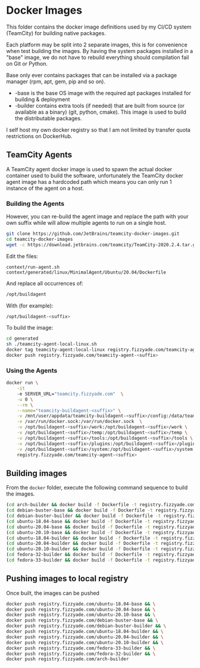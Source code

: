 # Docker Images

This folder contains the docker image definitions used by my CI/CD system (TeamCity) for building native packages.

Each platform may be split into 2 separate images, this is for convenience when test building the images.  By having the system packages installed in a "base" image, we do not have to rebuild everything should compilation fail on Git or Python.

Base only ever contains packages that can be installed via a package manager (rpm, apt, gem, pip and so on).

-   -base is the base OS image with the required apt packages installed for building & deployment
-   -builder contains extra tools (if needed) that are built from source (or available as a binary) (git, python, cmake).  This image is used to build the distributable packages.

I self host my own docker registry so that I am not limited by transfer quota restrictions on DockerHub.

## TeamCity Agents

A TeamCity agent docker image is used to spawn the actual docker container used to build the software, unfortunately the TeamCity docker agent image has a hardcoded path which means you can only run 1 instance of the agent on a host.

### Building the Agents

However, you can re-build the agent image and replace the path with your own suffix while will allow multiple agents to run on a single host.

```bash
git clone https://github.com/JetBrains/teamcity-docker-images.git
cd teamcity-docker-images
wget -c https://download.jetbrains.com/teamcity/TeamCity-2020.2.4.tar.gz -O - | tar -xz -C context
```

Edit the files:

```text
context/run-agent.sh
context/generated/linux/MinimalAgent/Ubuntu/20.04/Dockerfile
```

And replace all occurrences of:

```bash
/opt/buildagent
```

With (for example):

```bash
/opt/buildagent-<suffix>
```

To build the image:

```bash
cd generated
sh ./teamcity-agent-local-linux.sh
docker tag teamcity-agent:local-linux registry.fizzyade.com/teamcity-agent-<suffix>
docker push registry.fizzyade.com/teamcity-agent-<suffix>
```

### Using the Agents

```bash
docker run \
    -it 
    -e SERVER_URL="teamcity.fizzyade.com"  \
    -u 0 \
    --rm \
    --name="teamcity-buildagent-<suffix>" \
    -v /mnt/user/appdata/teamcity-buildagent-<suffix>/config:/data/teamcity_agent/conf \
    -v /var/run/docker.sock:/var/run/docker.sock  \
    -v /opt/buildagent-<suffix>/work:/opt/buildagent-<suffix>/work \
    -v /opt/buildagent-<suffix>/temp:/opt/buildagent-<suffix>/temp \
    -v /opt/buildagent-<suffix>/tools:/opt/buildagent-<suffix>/tools \
    -v /opt/buildagent-<suffix>/plugins:/opt/buildagent-<suffix>/plugins \
    -v /opt/buildagent-<suffix>/system:/opt/buildagent-<suffix>/system \
    registry.fizzyade.com/teamcity-agent-<suffix>
```

## Building images

From the ```docker``` folder, execute the following command sequence to build the images.

```bash
(cd arch-builder && docker build -f Dockerfile -t registry.fizzyade.com/arch-builder .) && \
(cd debian-buster-base && docker build -f Dockerfile -t registry.fizzyade.com/debian-buster-base .) && \
(cd debian-buster-builder && docker build -f Dockerfile -t registry.fizzyade.com/debian-buster-builder .) && \
(cd ubuntu-18.04-base && docker build -f Dockerfile -t registry.fizzyade.com/ubuntu-18.04-base .) && \
(cd ubuntu-20.04-base && docker build -f Dockerfile -t registry.fizzyade.com/ubuntu-20.04-base .) && \
(cd ubuntu-20.10-base && docker build -f Dockerfile -t registry.fizzyade.com/ubuntu-20.10-base .) && \
(cd ubuntu-18.04-builder && docker build -f Dockerfile -t registry.fizzyade.com/ubuntu-18.04-builder .) && \
(cd ubuntu-20.04-builder && docker build -f Dockerfile -t registry.fizzyade.com/ubuntu-20.04-builder .) && \
(cd ubuntu-20.10-builder && docker build -f Dockerfile -t registry.fizzyade.com/ubuntu-20.10-builder .) && \
(cd fedora-32-builder && docker build -f Dockerfile -t registry.fizzyade.com/fedora-32-builder .) && \
(cd fedora-33-builder && docker build -f Dockerfile -t registry.fizzyade.com/fedora-33-builder .)
```
## Pushing images to local registry

Once built, the images can be pushed 

```bash
docker push registry.fizzyade.com/ubuntu-18.04-base && \
docker push registry.fizzyade.com/ubuntu-20.04-base && \
docker push registry.fizzyade.com/ubuntu-20.10-base && \
docker push registry.fizzyade.com/debian-buster-base && \
docker push registry.fizzyade.com/debian-buster-builder && \
docker push registry.fizzyade.com/ubuntu-18.04-builder && \
docker push registry.fizzyade.com/ubuntu-20.04-builder && \
docker push registry.fizzyade.com/ubuntu-20.10-builder && \
docker push registry.fizzyade.com/fedora-33-builder && \
docker push registry.fizzyade.com/fedora-32-builder && \
docker push registry.fizzyade.com/arch-builder
```